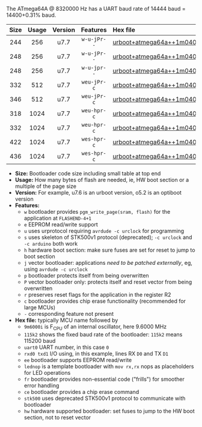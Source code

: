 The ATmega64A @ 8320000 Hz has a UART baud rate of 14444 baud = 14400+0.31% baud.

|Size|Usage|Version|Features|Hex file|
|:-:|:-:|:-:|:-:|:--|
|244|256|u7.7|`w-u-jPr--`|[urboot+atmega64a++1m0400i++++1k8_uart1_rxd2_txd3_lednop.hex](https://raw.githubusercontent.com/stefanrueger/urboot.hex/main/mcus/atmega64a/internal_oscillator/fint++1m0400_Hz/br++++1k8_bps/urboot+atmega64a++1m0400i++++1k8_uart1_rxd2_txd3_lednop.hex)|
|248|256|u7.7|`w-u-jPr--`|[urboot+atmega64a++1m0400i++++1k8_uart0_rxe0_txe1_lednop_fr.hex](https://raw.githubusercontent.com/stefanrueger/urboot.hex/main/mcus/atmega64a/internal_oscillator/fint++1m0400_Hz/br++++1k8_bps/urboot+atmega64a++1m0400i++++1k8_uart0_rxe0_txe1_lednop_fr.hex)|
|248|256|u7.7|`w-u-jpr--`|[urboot+atmega64a++1m0400i++++1k8_uart1_rxd2_txd3_lednop_fr.hex](https://raw.githubusercontent.com/stefanrueger/urboot.hex/main/mcus/atmega64a/internal_oscillator/fint++1m0400_Hz/br++++1k8_bps/urboot+atmega64a++1m0400i++++1k8_uart1_rxd2_txd3_lednop_fr.hex)|
|332|512|u7.7|`weu-jPr-c`|[urboot+atmega64a++1m0400i++++1k8_uart0_rxe0_txe1_ee_lednop_fr_ce.hex](https://raw.githubusercontent.com/stefanrueger/urboot.hex/main/mcus/atmega64a/internal_oscillator/fint++1m0400_Hz/br++++1k8_bps/urboot+atmega64a++1m0400i++++1k8_uart0_rxe0_txe1_ee_lednop_fr_ce.hex)|
|346|512|u7.7|`weu-jPr-c`|[urboot+atmega64a++1m0400i++++1k8_uart1_rxd2_txd3_ee_lednop_fr_ce.hex](https://raw.githubusercontent.com/stefanrueger/urboot.hex/main/mcus/atmega64a/internal_oscillator/fint++1m0400_Hz/br++++1k8_bps/urboot+atmega64a++1m0400i++++1k8_uart1_rxd2_txd3_ee_lednop_fr_ce.hex)|
|318|1024|u7.7|`weu-hpr-c`|[urboot+atmega64a++1m0400i++++1k8_uart0_rxe0_txe1_ee_lednop_fr_ce_hw.hex](https://raw.githubusercontent.com/stefanrueger/urboot.hex/main/mcus/atmega64a/internal_oscillator/fint++1m0400_Hz/br++++1k8_bps/urboot+atmega64a++1m0400i++++1k8_uart0_rxe0_txe1_ee_lednop_fr_ce_hw.hex)|
|332|1024|u7.7|`weu-hpr-c`|[urboot+atmega64a++1m0400i++++1k8_uart1_rxd2_txd3_ee_lednop_fr_ce_hw.hex](https://raw.githubusercontent.com/stefanrueger/urboot.hex/main/mcus/atmega64a/internal_oscillator/fint++1m0400_Hz/br++++1k8_bps/urboot+atmega64a++1m0400i++++1k8_uart1_rxd2_txd3_ee_lednop_fr_ce_hw.hex)|
|422|1024|u7.7|`wes-hpr-c`|[urboot+atmega64a++1m0400i++++1k8_uart0_rxe0_txe1_ee_lednop_fr_ce_stk500_hw.hex](https://raw.githubusercontent.com/stefanrueger/urboot.hex/main/mcus/atmega64a/internal_oscillator/fint++1m0400_Hz/br++++1k8_bps/urboot+atmega64a++1m0400i++++1k8_uart0_rxe0_txe1_ee_lednop_fr_ce_stk500_hw.hex)|
|436|1024|u7.7|`wes-hpr-c`|[urboot+atmega64a++1m0400i++++1k8_uart1_rxd2_txd3_ee_lednop_fr_ce_stk500_hw.hex](https://raw.githubusercontent.com/stefanrueger/urboot.hex/main/mcus/atmega64a/internal_oscillator/fint++1m0400_Hz/br++++1k8_bps/urboot+atmega64a++1m0400i++++1k8_uart1_rxd2_txd3_ee_lednop_fr_ce_stk500_hw.hex)|

- **Size:** Bootloader code size including small table at top end
- **Usage:** How many bytes of flash are needed, ie, HW boot section or a multiple of the page size
- **Version:** For example, u7.6 is an urboot version, o5.2 is an optiboot version
- **Features:**
  + `w` bootloader provides `pgm_write_page(sram, flash)` for the application at `FLASHEND-4+1`
  + `e` EEPROM read/write support
  + `u` uses urprotocol requiring `avrdude -c urclock` for programming
  + `s` uses skeleton of STK500v1 protocol (deprecated); `-c urclock` and `-c arduino` both work
  + `h` hardware boot section: make sure fuses are set for reset to jump to boot section
  + `j` vector bootloader: applications *need to be patched externally*, eg, using `avrdude -c urclock`
  + `p` bootloader protects itself from being overwritten
  + `P` vector bootloader only: protects itself and reset vector from being overwritten
  + `r` preserves reset flags for the application in the register R2
  + `c` bootloader provides chip erase functionality (recommended for large MCUs)
  + `-` corresponding feature not present
- **Hex file:** typically MCU name followed by
  + `9m6000i` is F<sub>CPU</sub> of an internal oscillator, here 9.6000 MHz
  + `115k2` shows the fixed baud rate of the bootloader: `115k2` means 115200 baud
  + `uart0` UART number, in this case `0`
  + `rxd0 txd1` I/O using, in this example, lines RX `D0` and TX `D1`
  + `ee` bootloader supports EEPROM read/write
  + `lednop` is a template bootloader with `mov rx,rx` nops as placeholders for LED operations
  + `fr` bootloader provides non-essential code ("frills") for smoother error handling
  + `ce` bootloader provides a chip erase command
  + `stk500` uses deprecated STK500v1 protocol to communicate with bootloader
  + `hw` hardware supported bootloader: set fuses to jump to the HW boot section, not to reset vector
